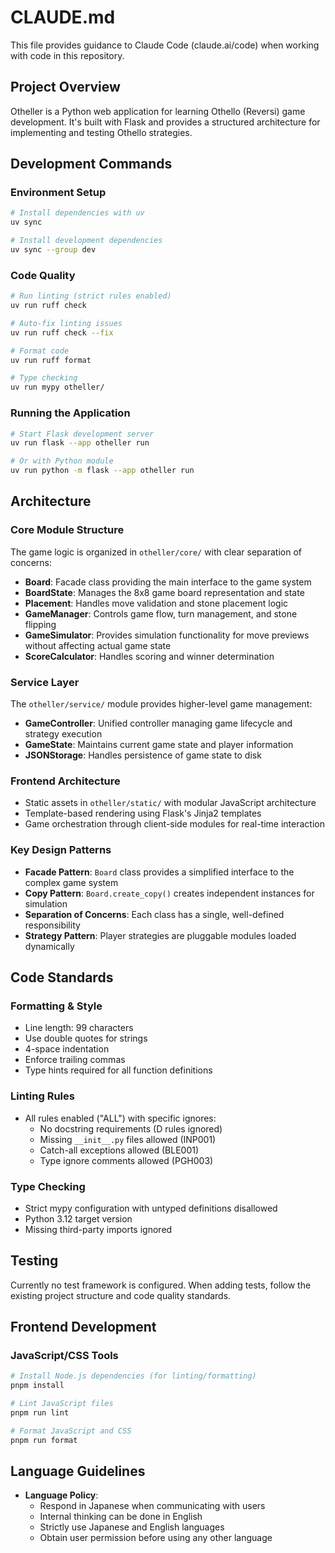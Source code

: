 # CLAUDE.md

This file provides guidance to Claude Code (claude.ai/code) when working with code in this repository.

## Project Overview

Otheller is a Python web application for learning Othello (Reversi) game development. It's built with Flask and provides a structured architecture for implementing and testing Othello strategies.

## Development Commands

### Environment Setup

```bash
# Install dependencies with uv
uv sync

# Install development dependencies
uv sync --group dev
```

### Code Quality

```bash
# Run linting (strict rules enabled)
uv run ruff check

# Auto-fix linting issues
uv run ruff check --fix

# Format code
uv run ruff format

# Type checking
uv run mypy otheller/
```

### Running the Application

```bash
# Start Flask development server
uv run flask --app otheller run

# Or with Python module
uv run python -m flask --app otheller run
```

## Architecture

### Core Module Structure

The game logic is organized in `otheller/core/` with clear separation of concerns:

- **Board**: Facade class providing the main interface to the game system
- **BoardState**: Manages the 8x8 game board representation and state
- **Placement**: Handles move validation and stone placement logic
- **GameManager**: Controls game flow, turn management, and stone flipping
- **GameSimulator**: Provides simulation functionality for move previews without affecting actual game state
- **ScoreCalculator**: Handles scoring and winner determination

### Service Layer

The `otheller/service/` module provides higher-level game management:

- **GameController**: Unified controller managing game lifecycle and strategy execution
- **GameState**: Maintains current game state and player information
- **JSONStorage**: Handles persistence of game state to disk

### Frontend Architecture

- Static assets in `otheller/static/` with modular JavaScript architecture
- Template-based rendering using Flask's Jinja2 templates
- Game orchestration through client-side modules for real-time interaction

### Key Design Patterns

- **Facade Pattern**: `Board` class provides a simplified interface to the complex game system
- **Copy Pattern**: `Board.create_copy()` creates independent instances for simulation
- **Separation of Concerns**: Each class has a single, well-defined responsibility
- **Strategy Pattern**: Player strategies are pluggable modules loaded dynamically

## Code Standards

### Formatting & Style

- Line length: 99 characters
- Use double quotes for strings
- 4-space indentation
- Enforce trailing commas
- Type hints required for all function definitions

### Linting Rules

- All rules enabled ("ALL") with specific ignores:
  - No docstring requirements (D rules ignored)
  - Missing `__init__.py` files allowed (INP001)
  - Catch-all exceptions allowed (BLE001)
  - Type ignore comments allowed (PGH003)

### Type Checking

- Strict mypy configuration with untyped definitions disallowed
- Python 3.12 target version
- Missing third-party imports ignored

## Testing

Currently no test framework is configured. When adding tests, follow the existing project structure and code quality standards.

## Frontend Development

### JavaScript/CSS Tools

```bash
# Install Node.js dependencies (for linting/formatting)
pnpm install

# Lint JavaScript files
pnpm run lint

# Format JavaScript and CSS
pnpm run format
```

## Language Guidelines

- **Language Policy**:
  - Respond in Japanese when communicating with users
  - Internal thinking can be done in English
  - Strictly use Japanese and English languages
  - Obtain user permission before using any other language
